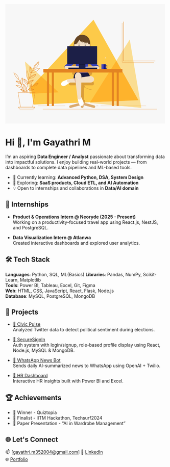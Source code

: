 <!-- 🧑‍💻 Banner or Intro -->
<p align="right corner">
  <img src="./code.gif" width="500" alt="Animated Coding">
</p>
                                                                                                                                                       
# Hi 👋, I'm Gayathri M

I’m an aspiring **Data Engineer / Analyst** passionate about transforming data into impactful solutions. I enjoy building real-world projects — from dashboards to complete data pipelines and ML-based tools.

- 🌱 Currently learning: **Advanced Python, DSA, System Design**
- 🔭 Exploring: **SaaS products, Cloud ETL, and AI Automation**
- 💡 Open to internships and collaborations in **Data/AI domain**



## 💼 Internships

- **Product & Operations Intern @ Neoryde (2025 - Present)**  
  Working on a productivity-focused travel app using React.js, NestJS, and PostgreSQL.

- **Data Visualization Intern @ Atlanwa**  
  Created interactive dashboards and explored user analytics.



## 🛠 Tech Stack

**Languages**: Python, SQL, ML(Basics)
**Libraries**: Pandas, NumPy, Scikit-Learn, Matplotlib  
**Tools**: Power BI, Tableau, Excel, Git, Figma  
**Web**: HTML, CSS, JavaScript, React, Flask, Node.js  
**Database**: MySQL, PostgreSQL, MongoDB  



## 📌 Projects

- [🔗 Civic Pulse](https://github.com/gayathrim352004/Civic-Pulse)  
  Analyzed Twitter data to detect political sentiment during elections.

- [🔗 SecureSignIn](https://github.com/gayathrim352004/SecureSignIn)  
  Auth system with login/signup, role-based profile display using React, Node.js, MySQL & MongoDB.

- [🔗 WhatsApp News Bot](https://github.com/gayathrim352004/WhatsApp-News-Summarizer)  
  Sends daily AI-summarized news to WhatsApp using OpenAI + Twilio.

- [🔗 HR Dashboard](https://github.com/gayathrim352004/HR-Dashboard)  
  Interactive HR insights built with Power BI and Excel.



## 🏆 Achievements

- 🥇 Winner - Quiztopia  
- 🧠 Finalist - IITM Hackathon, Techsurf2024  
- 📑 Paper Presentation - “AI in Wardrobe Management”



## 🌐 Let's Connect

📫 [gayathri.m352004@gmail.com] 
🔗 [LinkedIn](https://www.linkedin.com/in/gayathrim352004/)  
🌐 [Portfolio](https://portfolio-six-woad-3d0urlcn97.vercel.app/)

